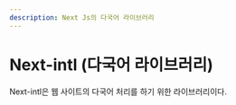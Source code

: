 ```yaml
---
description: Next Js의 다국어 라이브러리
---
```


# Next-intl (다국어 라이브러리)

Next-intl은 웹 사이트의 다국어 처리를 하기 위한 라이브러리이다.

